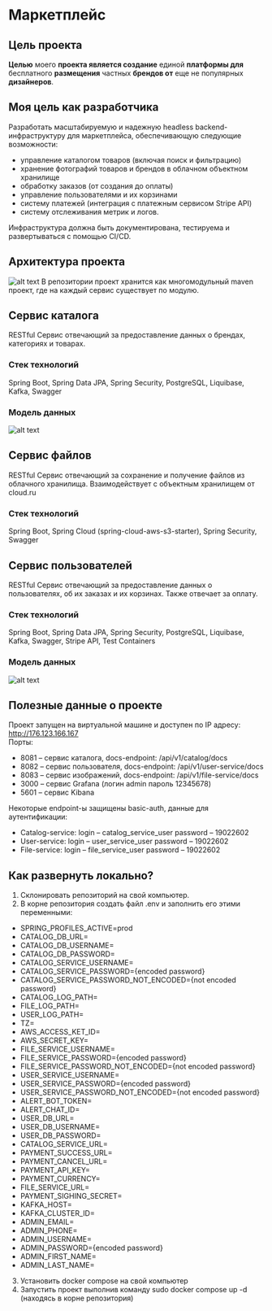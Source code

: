 # Маркетплейс

## Цель проекта
**Целью** моего **проекта является создание** единой **платформы для** бесплатного **размещения** частных **брендов от** еще не популярных **дизайнеров**.


## Моя цель как разработчика
Разработать масштабируемую и надежную headless backend-инфраструктуру для маркетплейса, обеспечивающую следующие возможности:
- управление каталогом товаров (включая поиск и фильтрацию)
- хранение фотографий товаров и брендов в облачном объектном хранилище
- обработку заказов (от создания до оплаты)
- управление пользователями и их корзинами
- систему платежей (интеграция с платежным сервисом Stripe API)
- систему отслеживания метрик и логов.

Инфраструктура должна быть документирована, тестируема и развертываться с помощью CI/CD.

## Архитектура проекта
![alt text](https://i.imgur.com/MJFfqfu.png)
В репозитории проект хранится как многомодульный maven проект, где на каждый сервис существует по модулю.

## Сервис каталога
RESTful Сервис отвечающий за предоставление данных о брендах, категориях и товарах.

### Стек технологий
Spring Boot, Spring Data JPA, Spring Security, PostgreSQL, Liquibase, Kafka, Swagger

### Модель данных
![alt text](https://i.imgur.com/RUzKal4.png)

## Сервис файлов
RESTful Сервис отвечающий за сохранение и получение файлов из облачного хранилища.
Взаимодействует с объектным хранилищем от cloud.ru

### Стек технологий
Spring Boot, Spring Cloud (spring-cloud-aws-s3-starter), Spring Security, Swagger

## Сервис пользователей
RESTful Сервис отвечающий за предоставление данных о пользователях, об их заказах и их корзинах. Также отвечает за оплату.

### Стек технологий
Spring Boot, Spring Data JPA, Spring Security, PostgreSQL, Liquibase, Kafka, Swagger, Stripe API, Test Containers

### Модель данных
![alt text](https://i.imgur.com/9VwyTHA.png)

## Полезные данные о проекте

Проект запущен на виртуальной машине и доступен по IP адресу: http://176.123.166.167  
Порты: 
- 8081 – сервис каталога, docs-endpoint: /api/v1/catalog/docs 
- 8082 – сервис пользователя, docs-endpoint: /api/v1/user-service/docs 
- 8083 – сервис изображений, docs-endpoint: /api/v1/file-service/docs 
- 3000 – сервис Grafana (логин admin пароль 12345678) 
- 5601 – сервис Kibana  

Некоторые endpoint-ы защищены basic-auth, данные для аутентификации:
- Catalog-service: login – catalog_service_user password – 19022602 
- User-service: login – user_service_user password – 19022602 
- File-service: login – file_service_user password – 19022602

## Как развернуть локально?

1. Склонировать репозиторий на свой компьютер.
2. В корне репозитория создать файл .env и заполнить его этими переменными:
  - SPRING_PROFILES_ACTIVE=prod 
  - CATALOG_DB_URL=
  - CATALOG_DB_USERNAME= 
  - CATALOG_DB_PASSWORD= 
  - CATALOG_SERVICE_USERNAME= 
  - CATALOG_SERVICE_PASSWORD={encoded password} 
  - CATALOG_SERVICE_PASSWORD_NOT_ENCODED={not encoded password} 
  - CATALOG_LOG_PATH= 
  - FILE_LOG_PATH= 
  - USER_LOG_PATH= 
  - TZ= 
  - AWS_ACCESS_KET_ID= 
  - AWS_SECRET_KEY= 
  - FILE_SERVICE_USERNAME= 
  - FILE_SERVICE_PASSWORD={encoded password} 
  - FILE_SERVICE_PASSWORD_NOT_ENCODED={not encoded password} 
  - USER_SERVICE_USERNAME= 
  - USER_SERVICE_PASSWORD={encoded password} 
  - USER_SERVICE_PASSWORD_NOT_ENCODED={not encoded password} 
  - ALERT_BOT_TOKEN= 
  - ALERT_CHAT_ID= 
  - USER_DB_URL= 
  - USER_DB_USERNAME= 
  - USER_DB_PASSWORD= 
  - CATALOG_SERVICE_URL= 
  - PAYMENT_SUCCESS_URL= 
  - PAYMENT_CANCEL_URL= 
  - PAYMENT_API_KEY= 
  - PAYMENT_CURRENCY= 
  - FILE_SERVICE_URL= 
  - PAYMENT_SIGHING_SECRET= 
  - KAFKA_HOST= 
  - KAFKA_CLUSTER_ID= 
  - ADMIN_EMAIL= 
  - ADMIN_PHONE= 
  - ADMIN_USERNAME= 
  - ADMIN_PASSWORD={encoded password} 
  - ADMIN_FIRST_NAME= 
  - ADMIN_LAST_NAME=
3. Установить docker compose на свой компьютер
4. Запустить проект выполнив команду sudo docker compose up -d (находясь в корне репозитория)